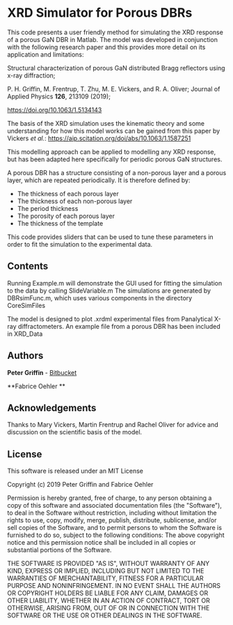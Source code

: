 # XRD Simulator for Porous DBRs

This code presents a user friendly method for simulating the XRD response of a porous GaN DBR in Matlab. The model was developed in conjunction with the following research paper and this provides more detail on its application and limitations:

Structural characterization of porous GaN distributed Bragg reflectors using x-ray diffraction;

P. H. Griffin, M. Frentrup,  T. Zhu, M. E. Vickers, and  R. A. Oliver; Journal of Applied Physics **126**, 213109 (2019);

https://doi.org/10.1063/1.5134143

The basis of the XRD simulation uses the kinematic theory and some understanding for how this model works can be gained from this paper by Vickers *et al.*: https://aip.scitation.org/doi/abs/10.1063/1.1587251

This modelling approach can be applied to modelling any XRD response, but has been adapted here specifically for periodic porous GaN structures. 

A porous DBR has a structure consisting of a non-porous layer and a porous layer, which are repeated periodically. It is therefore defined by:

* The thickness of each porous layer
* The thickness of each non-porous layer
* The period thickness
* The porosity of each porous layer
* The thickness of the template

This code provides sliders that can be used to tune these parameters in order to fit the simulation to the experimental data.



## Contents

Running Example.m will demonstrate the GUI used for fitting the simulation to the data by calling SlideVariable.m
The simulations are generated by DBRsimFunc.m, which uses various components in the directory CoreSimFiles

The model is designed to plot .xrdml experimental files from Panalytical X-ray diffractometers. An example file from a porous DBR has been included in XRD_Data


## Authors

**Peter Griffin** - [Bitbucket](https://bitbucket.org/phgriffin/)

**Fabrice Oehler **

## Acknowledgements

Thanks to Mary Vickers, Martin Frentrup and Rachel Oliver for advice and discussion on the scientific basis of the model.

## License
This software is released under an MIT License

Copyright (c) 2019 Peter Griffin and Fabrice Oehler

Permission is hereby granted, free of charge, to any person obtaining a copy of this software and associated documentation files (the "Software"), to deal in the Software without restriction, including without limitation the rights to use, copy, modify, merge, publish, distribute, sublicense, and/or sell copies of the Software, and to permit persons to whom the Software is furnished to do so, subject to the following conditions:
The above copyright notice and this permission notice shall be included in all copies or substantial portions of the Software. 

THE SOFTWARE IS PROVIDED "AS IS", WITHOUT WARRANTY OF ANY KIND, EXPRESS OR IMPLIED, INCLUDING BUT NOT LIMITED TO THE WARRANTIES OF MERCHANTABILITY, FITNESS FOR A PARTICULAR PURPOSE AND NONINFRINGEMENT. IN NO EVENT SHALL THE AUTHORS OR COPYRIGHT HOLDERS BE LIABLE FOR ANY CLAIM, DAMAGES OR OTHER LIABILITY, WHETHER IN AN ACTION OF CONTRACT, TORT OR OTHERWISE, ARISING FROM, OUT OF OR IN CONNECTION WITH THE SOFTWARE OR THE USE OR OTHER DEALINGS IN THE SOFTWARE.

